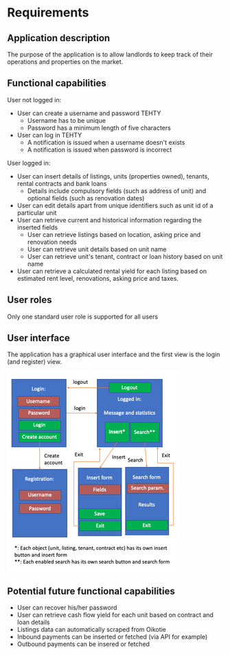 # Requirements
## Application description

The purpose of the application is to allow landlords to keep track of their operations and properties on the market.

## Functional capabilities
User not logged in:
* User can create a username and password TEHTY
    * Username has to be unique
    * Password has a minimum length of five characters
* User can log in TEHTY
    * A notification is issued when a username doesn't exists
    * A notification is issued when password is incorrect

User logged in:
* User can insert details of listings, units (properties owned), tenants, rental contracts and bank loans
    * Details include compulsory fields (such as address of unit) and optional fields (such as renovation dates)
* User can edit details apart from unique identifiers such as unit id of a particular unit
* User can retrieve current and historical information regarding the inserted fields
    * User can retrieve listings based on location, asking price and renovation needs
    * User can retrieve unit details based on unit name
    * User can retrieve unit's tenant, contract or loan history based on unit name
* User can retrieve a calculated rental yield for each listing based on estimated rent level, renovations, asking price and taxes. 

## User roles
Only one standard user role is supported for all users

## User interface
The application has a graphical user interface and the first view is the login (and register) view.

<img src="https://raw.githubusercontent.com/miikara/landlord/master/documentation/pictures/ui.png">

## Potential future functional capabilities
* User can recover his/her password
* User can retrieve cash flow yield for each unit based on contract and loan details
* Listings data can automatically scraped from Oikotie
* Inbound payments can be inserted or fetched (via API for example)
* Outbound payments can be insered or fetched